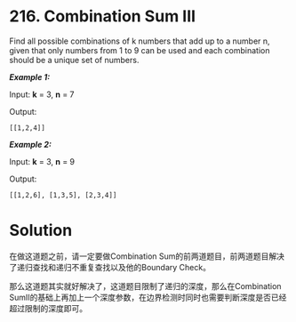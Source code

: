 # 216. Combination Sum III

Find all possible combinations of k numbers that add up to a number n, given that only numbers from 1 to 9 can be used and each combination should be a unique set of numbers.


***Example 1:***

Input: **k** = 3, **n** = 7

Output:

	[[1,2,4]]

***Example 2:***

Input: **k** = 3, **n** = 9

Output:

	[[1,2,6], [1,3,5], [2,3,4]]

# Solution

在做这道题之前，请一定要做Combination Sum的前两道题目，前两道题目解决了递归查找和递归不重复查找以及他的Boundary Check。

那么这道题其实就好解决了，这道题目限制了递归的深度，那么在Combination SumII的基础上再加上一个深度参数，在边界检测时同时也需要判断深度是否已经超过限制的深度即可。